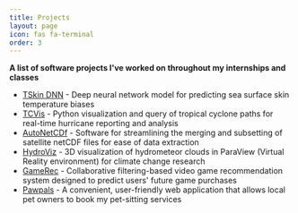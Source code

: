 ```yaml
---
title: Projects
layout: page
icon: fas fa-terminal
order: 3
---
```


**A list of software projects I've worked on throughout my internships and classes**

+ [TSkin DNN](  ) - Deep neural network model for predicting sea surface skin temperature biases  
+ [TCVis](TCVis.md) - Python visualization and query of tropical cyclone paths for real-time hurricane reporting and analysis
+ [AutoNetCDf](   ) - Software for streamlining the merging and subsetting of satellite netCDF files for ease of data extraction 
+ [HydroViz](   ) - 3D visualization of hydrometeor clouds in ParaView (Virtual Reality environment) for climate change research 
+ [GameRec]() - Collaborative filtering-based video game recommendation system designed to predict users' future game purchases
+ [Pawpals]() - A convenient, user-friendly web application that allows local pet owners to book my pet-sitting services       

